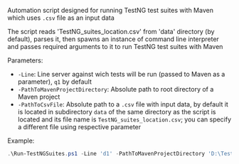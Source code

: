 Automation script designed for  running TestNG test suites with Maven which uses `.csv` file as an input data

The script reads 'TestNG_suites_location.csv' from 'data' directory (by default), parses it, then spawns an instance of command line interpreter and passes required arguments to it to run TestNG test suites with Maven

Parameters: 

* `-Line`:
  Line server against wich tests will be run (passed to Maven as a parameter), `q1` by default
* `-PathToMavenProjectDirectory`:
  Absolute path to root directory of a Maven project
* `-PathToCsvFile`:
  Absolute path to a `.csv` file with input data, by default it is located in subdirectory `data` of the same directory as the script is located and its file name is `TestNG_suites_location.csv`; you can specify a different file using respective parameter

Example:
```PowerShell
.\Run-TestNGSuites.ps1 -Line 'd1' -PathToMavenProjectDirectory 'D:\Test\Maven\Demo'
```